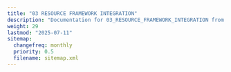 ```yaml
---
title: "03 RESOURCE FRAMEWORK INTEGRATION"
description: "Documentation for 03_RESOURCE_FRAMEWORK_INTEGRATION from the Ds ex repository."
weight: 29
lastmod: "2025-07-11"
sitemap:
  changefreq: monthly
  priority: 0.5
  filename: sitemap.xml
---
```


